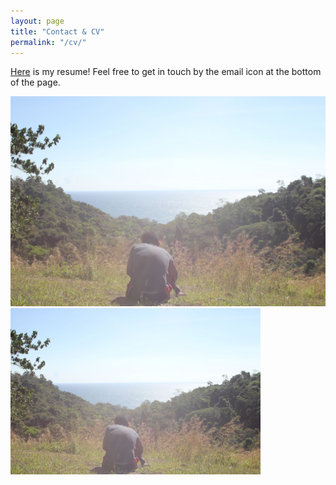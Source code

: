 ```yaml
---
layout: page
title: "Contact & CV"
permalink: "/cv/"
---
```

[Here](CV.pdf) is my resume! Feel free to get in touch by the email icon at the bottom of the page.

![](assets/Homepage.jpg)
<img src="assets/Homepage.jpg" alt="Costa Rica" width="400">
